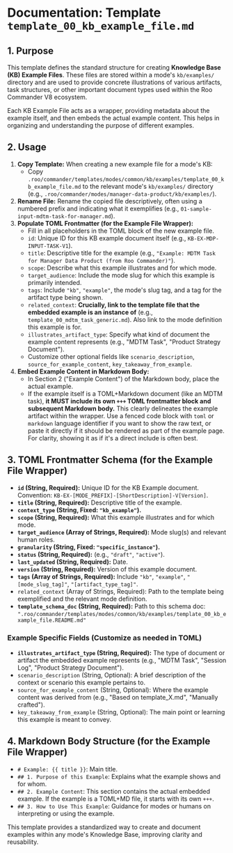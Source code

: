 # Documentation: Template `template_00_kb_example_file.md`

## 1. Purpose

This template defines the standard structure for creating **Knowledge Base (KB) Example Files**. These files are stored within a mode's `kb/examples/` directory and are used to provide concrete illustrations of various artifacts, task structures, or other important document types used within the Roo Commander V8 ecosystem.

Each KB Example File acts as a wrapper, providing metadata about the example itself, and then embeds the actual example content. This helps in organizing and understanding the purpose of different examples.

## 2. Usage

1.  **Copy Template:** When creating a new example file for a mode's KB:
    *   Copy `.roo/commander/templates/modes/common/kb/examples/template_00_kb_example_file.md` to the relevant mode's `kb/examples/` directory (e.g., `.roo/commander/modes/manager-data-product/kb/examples/`).
2.  **Rename File:** Rename the copied file descriptively, often using a numbered prefix and indicating what it exemplifies (e.g., `01-sample-input-mdtm-task-for-manager.md`).
3.  **Populate TOML Frontmatter (for the Example File Wrapper):**
    *   Fill in all placeholders in the TOML block of the new example file.
    *   `id`: Unique ID for this KB example document itself (e.g., `KB-EX-MDP-INPUT-TASK-V1`).
    *   `title`: Descriptive title for the example (e.g., `"Example: MDTM Task for Manager Data Product (from Roo Commander)"`).
    *   `scope`: Describe what this example illustrates and for which mode.
    *   `target_audience`: Include the mode slug for which this example is primarily intended.
    *   `tags`: Include `"kb"`, `"example"`, the mode's slug tag, and a tag for the artifact type being shown.
    *   `related_context`: **Crucially, link to the template file that the embedded example is an instance of** (e.g., `template_00_mdtm_task_generic.md`). Also link to the mode definition this example is for.
    *   `illustrates_artifact_type`: Specify what kind of document the example content represents (e.g., "MDTM Task", "Product Strategy Document").
    *   Customize other optional fields like `scenario_description`, `source_for_example_content`, `key_takeaway_from_example`.
4.  **Embed Example Content in Markdown Body:**
    *   In Section 2 ("Example Content") of the Markdown body, place the actual example.
    *   If the example itself is a TOML+Markdown document (like an MDTM task), **it MUST include its own `+++` TOML frontmatter block and subsequent Markdown body.** This clearly delineates the example artifact within the wrapper. Use a fenced code block with `toml` or `markdown` language identifier if you want to show the raw text, or paste it directly if it should be rendered as part of the example page. For clarity, showing it as if it's a direct include is often best.

## 3. TOML Frontmatter Schema (for the Example File Wrapper)

*   **`id` (String, Required):** Unique ID for the KB Example document. Convention: `KB-EX-[MODE_PREFIX]-[ShortDescription]-V[Version]`.
*   **`title` (String, Required):** Descriptive title of the example.
*   **`context_type` (String, Fixed: `"kb_example"`).**
*   **`scope` (String, Required):** What this example illustrates and for which mode.
*   **`target_audience` (Array of Strings, Required):** Mode slug(s) and relevant human roles.
*   **`granularity` (String, Fixed: `"specific_instance"`).**
*   **`status` (String, Required):** (e.g., `"draft"`, `"active"`).
*   **`last_updated` (String, Required):** Date.
*   **`version` (String, Required):** Version of this example document.
*   **`tags` (Array of Strings, Required):** Include `"kb"`, `"example"`, `"[mode_slug_tag]"`, `"[artifact_type_tag]"`.
*   `related_context` (Array of Strings, Required): Path to the template being exemplified and the relevant mode definition.
*   **`template_schema_doc` (String, Required):** Path to this schema doc: `".roo/commander/templates/modes/common/kb/examples/template_00_kb_example_file.README.md"`

### Example Specific Fields (Customize as needed in TOML)

*   **`illustrates_artifact_type` (String, Required):** The type of document or artifact the embedded example represents (e.g., "MDTM Task", "Session Log", "Product Strategy Document").
*   `scenario_description` (String, Optional): A brief description of the context or scenario this example pertains to.
*   `source_for_example_content` (String, Optional): Where the example content was derived from (e.g., "Based on template_X.md", "Manually crafted").
*   `key_takeaway_from_example` (String, Optional): The main point or learning this example is meant to convey.

## 4. Markdown Body Structure (for the Example File Wrapper)

*   `# Example: {{ title }}`: Main title.
*   `## 1. Purpose of this Example`: Explains what the example shows and for whom.
*   `## 2. Example Content`: This section contains the actual embedded example. If the example is a TOML+MD file, it starts with its own `+++`.
*   `## 3. How to Use This Example`: Guidance for modes or humans on interpreting or using the example.

This template provides a standardized way to create and document examples within any mode's Knowledge Base, improving clarity and reusability.